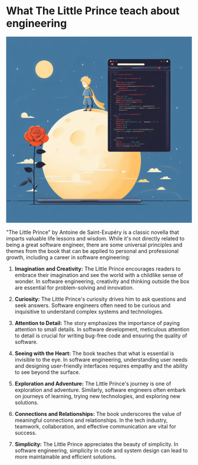 # What The Little Prince teach about engineering

![The little prince](../../images/little_prince_sw_engineering.jpeg)

"The Little Prince" by Antoine de Saint-Exupéry is a classic novella that imparts valuable life lessons and wisdom. While it's not directly related to being a great software engineer, there are some universal principles and themes from the book that can be applied to personal and professional growth, including a career in software engineering:

1. **Imagination and Creativity:** The Little Prince encourages readers to embrace their imagination and see the world with a childlike sense of wonder. In software engineering, creativity and thinking outside the box are essential for problem-solving and innovation.
    
2. **Curiosity:** The Little Prince's curiosity drives him to ask questions and seek answers. Software engineers often need to be curious and inquisitive to understand complex systems and technologies.
    
3. **Attention to Detail:** The story emphasizes the importance of paying attention to small details. In software development, meticulous attention to detail is crucial for writing bug-free code and ensuring the quality of software.
    
4. **Seeing with the Heart:** The book teaches that what is essential is invisible to the eye. In software engineering, understanding user needs and designing user-friendly interfaces requires empathy and the ability to see beyond the surface.
    
5. **Exploration and Adventure:** The Little Prince's journey is one of exploration and adventure. Similarly, software engineers often embark on journeys of learning, trying new technologies, and exploring new solutions.
    
6. **Connections and Relationships:** The book underscores the value of meaningful connections and relationships. In the tech industry, teamwork, collaboration, and effective communication are vital for success.
    
7. **Simplicity:** The Little Prince appreciates the beauty of simplicity. In software engineering, simplicity in code and system design can lead to more maintainable and efficient solutions.